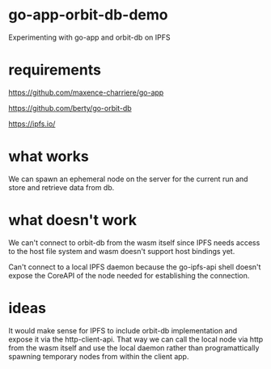 # go-app-orbit-db-demo
Experimenting with go-app and orbit-db on IPFS

# requirements

https://github.com/maxence-charriere/go-app

https://github.com/berty/go-orbit-db

https://ipfs.io/

# what works

We can spawn an ephemeral node on the server for the current run and store and retrieve data from db.

# what doesn't work

We can't connect to orbit-db from the wasm itself since IPFS needs access to the host file system and wasm doesn't support host bindings yet.

Can't connect to a local IPFS daemon because the go-ipfs-api shell doesn't expose the CoreAPI of the node needed for establishing the connection.

# ideas

It would make sense for IPFS to include orbit-db implementation and expose it via the http-client-api. That way we can call the local node via http from the wasm itself and use the local daemon rather than programattically spawning temporary nodes from within the client app.
